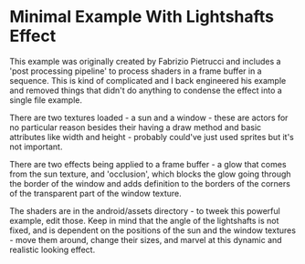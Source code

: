 # Minimal Example With Lightshafts Effect

This example was originally created by Fabrizio Pietrucci and includes a 'post processing pipeline' to process shaders in a frame buffer in a 
sequence. This is kind of complicated and I back engineered his example and removed things that didn't do anything to condense the effect into 
a single file example.

There are two textures loaded - a sun and a window - these are actors for no particular reason besides their having a draw method and basic 
attributes like width and height - probably could've just used sprites but it's not important.

There are two effects being applied to a frame buffer - a glow that comes from the sun texture, and 'occlusion', which blocks the glow going 
through the border of the window and adds definition to the borders of the corners of the transparent part of the window texture.

The shaders are in the android/assets directory - to tweek this powerful example, edit those. Keep in mind that the angle of the lightshafts 
is not fixed, and is dependent on the positions of the sun and the window textures - move them around, change their sizes, and marvel at this 
dynamic and realistic looking effect.
